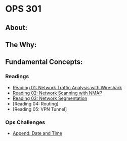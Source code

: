 # OPS 301 

## About: 

## The Why: 

## Fundamental Concepts: 

### Readings
- [Reading 01: Network Traffic Analysis with Wireshark](reading01-networktrafficanalysis.md)
- [Reading 02: Network Scanning with NMAP](reading2-networkscanning.md)
- [Reading 03: Network Segmentation](reading3-networksegment.md)
- [Reading 04: Routing]
- [Reading 05: VPN Tunnel]
  
### Ops Challenges
- [Append; Date and Time](dateandtimeappend.sh)
